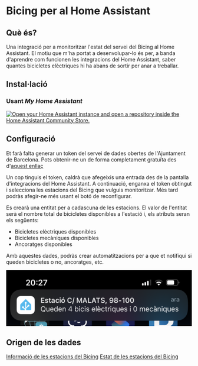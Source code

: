 # Bicing per al Home Assistant


## Què és?
Una integració per a monitoritzar l'estat del servei del Bicing al Home Assistant. El motiu que m'ha portat a desenvolupar-lo és per, a banda d'aprendre com funcionen les integracions del Home Assistant, saber quantes bicicletes elèctriques hi ha abans de sortir per anar a treballar.


## Instal·lació

### Usant _My Home Assistant_
[![Open your Home Assistant instance and open a repository inside the Home Assistant Community Store.](https://my.home-assistant.io/badges/hacs_repository.svg)](https://my.home-assistant.io/redirect/hacs_repository/?owner=oscarsanchezdm&repository=bicing-hassio&category=integration)

## Configuració
Et farà falta generar un token del servei de dades obertes de l'Ajuntament de Barcelona. Pots obtenir-ne un de forma completament gratuïta des d'[aquest enllaç](https://opendata-ajuntament.barcelona.cat/ca/tokens)

Un cop tinguis el token, caldrà que afegeixis una entrada des de la pantalla d'integracions del Home Assistant. A continuació, enganxa el token obtingut i selecciona les estacions del Bicing que vulguis monitoritzar. Més tard podràs afegir-ne més usant el botó de reconfigurar.

Es crearà una entitat per a cadascuna de les estacions. El valor de l'entitat serà el nombre total de bicicletes disponibles a l'estació i, els atributs seran els següents:
-  Bicicletes elèctriques disponibles
-  Bicicletes mecàniques disponibles
-  Ancoratges disponibles

Amb aquestes dades, podràs crear automatitzacions per a que et notifiqui si queden bicicletes o no, ancoratges, etc.

![Chart](images/notification.png)

## Origen de les dades
[Informació de les estacions del Bicing](https://opendata-ajuntament.barcelona.cat/data/ca/dataset/informacio-estacions-bicing)
[Estat de les estacions del Bicing](https://opendata-ajuntament.barcelona.cat/data/ca/dataset/estat-estacions-bicing)


